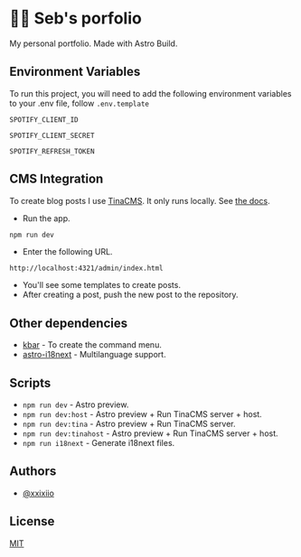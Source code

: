 
# 🐷🦀 Seb's porfolio 

My personal portfolio. Made with Astro Build.




## Environment Variables

To run this project, you will need to add the following environment variables to your .env file, follow `.env.template`

`SPOTIFY_CLIENT_ID`

`SPOTIFY_CLIENT_SECRET`

`SPOTIFY_REFRESH_TOKEN`
## CMS Integration

To create blog posts I use [TinaCMS](https://tina.io/). It only runs locally. See [the docs](https://tina.io/docs/).

- Run the app.
```sh
npm run dev
```
- Enter the following URL.
```
http://localhost:4321/admin/index.html
```
- You'll see some templates to create posts.
- After creating a post, push the new post to the repository.
## Other dependencies
- [kbar](https://kbar.vercel.app/) - To create the command menu.
- [astro-i18next](https://github.com/yassinedoghri/astro-i18next) - Multilanguage support.
## Scripts
- `npm run dev` - Astro preview.
- `npm run dev:host` - Astro preview + Run TinaCMS server + host.
- `npm run dev:tina` - Astro preview + Run TinaCMS server.
- `npm run dev:tinahost` - Astro preview + Run TinaCMS server + host.
- `npm run i18next` - Generate i18next files.
## Authors

- [@xxixiio](https://www.github.com/xxixiio)


## License

[MIT](https://choosealicense.com/licenses/mit/)

